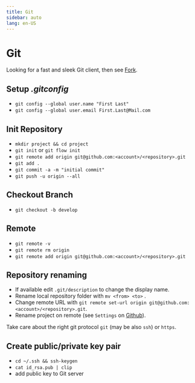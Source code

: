 ```yaml
---
title: Git
sidebar: auto
lang: en-US
---
```

# Git

Looking for a fast and sleek Git client, then see [Fork](https://git-fork.com/).

## Setup _.gitconfig_

- `git config --global user.name "First Last"`
- `git config --global user.email First.Last@Mail.com`

## Init Repository

- `mkdir project && cd project`
- `git init` or `git flow init`
- `git remote add origin git@github.com:<account>/<repository>.git`
- `git add .`
- `git commit -a -m "initial commit"`
- `git push -u origin --all`

## Checkout Branch

- `git checkout -b develop`

## Remote

- `git remote -v`
- `git remote rm origin`
- `git remote add origin git@github.com:<account>/<repository>.git`

## Repository renaming

- If available edit `.git/description` to change the display name.
- Rename local repository folder with `mv <from> <to>` .
- Change remote URL with `git remote set-url origin git@github.com:<account>/<repository>.git`.
- Rename project on remote (see `Settings` on [Github](https://github.com/)).

Take care about the right git protocol `git` (may be also `ssh`) or `https`.

## Create public/private key pair

- `cd ~/.ssh && ssh-keygen`
- `cat id_rsa.pub | clip`
- add public key to Git server
